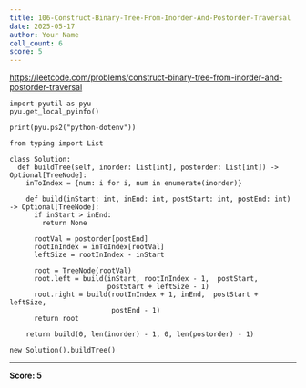 ```yaml
---
title: 106-Construct-Binary-Tree-From-Inorder-And-Postorder-Traversal
date: 2025-05-17
author: Your Name
cell_count: 6
score: 5
---
```


https://leetcode.com/problems/construct-binary-tree-from-inorder-and-postorder-traversal


```
import pyutil as pyu
pyu.get_local_pyinfo()
```


```
print(pyu.ps2("python-dotenv"))
```


```
from typing import List
```


```
class Solution:
  def buildTree(self, inorder: List[int], postorder: List[int]) -> Optional[TreeNode]:
    inToIndex = {num: i for i, num in enumerate(inorder)}

    def build(inStart: int, inEnd: int, postStart: int, postEnd: int) -> Optional[TreeNode]:
      if inStart > inEnd:
        return None

      rootVal = postorder[postEnd]
      rootInIndex = inToIndex[rootVal]
      leftSize = rootInIndex - inStart

      root = TreeNode(rootVal)
      root.left = build(inStart, rootInIndex - 1,  postStart,
                        postStart + leftSize - 1)
      root.right = build(rootInIndex + 1, inEnd,  postStart + leftSize,
                         postEnd - 1)
      return root

    return build(0, len(inorder) - 1, 0, len(postorder) - 1)
```


```
new Solution().buildTree()
```


---
**Score: 5**